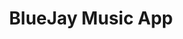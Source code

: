 ---
layout: project
title: BlueJay Music App
deliverables: Coming Soon
about: Coming Soon
images: bluejay_
---